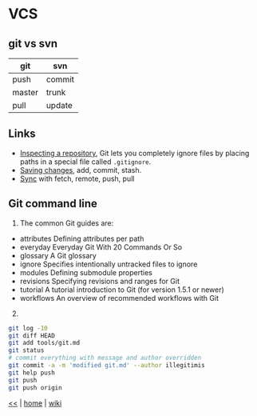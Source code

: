 # VCS

## git vs svn
git | svn
--- | ---
push | commit
master | trunk
pull | update

## Links
+ [Inspecting a repository](https://www.atlassian.com/git/tutorials/inspecting-a-repository), 
Git lets you completely ignore files by placing paths in a special file called `.gitignore`.
+ [Saving changes](https://www.atlassian.com/git/tutorials/saving-changes), add, commit, stash.
+ [Sync](https://www.atlassian.com/git/tutorials/syncing) with fetch, remote, push, pull

## Git command line

1. The common Git guides are:
-   attributes   Defining attributes per path
-   everyday     Everyday Git With 20 Commands Or So
-   glossary     A Git glossary
-   ignore       Specifies intentionally untracked files to ignore
-   modules      Defining submodule properties
-   revisions    Specifying revisions and ranges for Git
-   tutorial     A tutorial introduction to Git (for version 1.5.1 or newer)
-   workflows    An overview of recommended workflows with Git

2. 
```sh
git log -10
git diff HEAD
git add tools/git.md
git status
# commit everything with message and author overridden
git commit -a -m 'modified git.md' --author illegitimis
git help push
git push
git push origin
```



[<<](../tools.md)
|
[home](../README.md)
|
[wiki](https://github.com/illegitimis/Tutorial/wiki)
